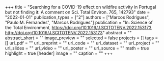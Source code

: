 +++
title = "Searching for a COVID-19 effect on wildfire activity in Portugal but not finding it: A comment on Sci. Total Environ. 765, 142793"
date = "2022-01-01"
publication_types = ["2"]
authors = ["Marcos Rodrigues", "Paulo M. Fernandes", "Marcos Rodrigues"]
publication = "In: Science of the Total Environment, https://doi.org/10.1016/J.SCITOTENV.2022.153173, http://doi.org/10.1016/J.SCITOTENV.2022.153173"
abstract = ""
abstract_short = ""
image_preview = ""
selected = false
projects = []
tags = []
url_pdf = ""
url_preprint = ""
url_code = ""
url_dataset = ""
url_project = ""
url_slides = ""
url_video = ""
url_poster = ""
url_source = ""
math = true
highlight = true
[header]
image = ""
caption = ""
+++

